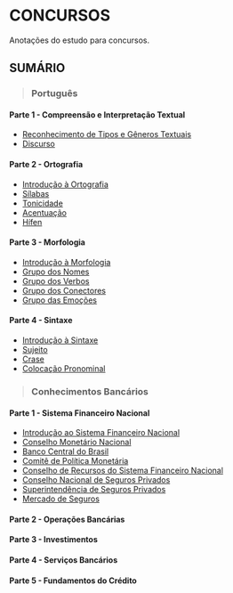 # CONCURSOS
Anotações do estudo para concursos.

## SUMÁRIO

> ### Português

#### Parte 1 - Compreensão e Interpretação Textual
  - [Reconhecimento de Tipos e Gêneros Textuais](./disciplinas/portugues/compreensao-e-interpretacao-textual/reconhecimento-de-tipos-e-generos-textuais.md)
  - [Discurso](./disciplinas/portugues/compreensao-e-interpretacao-textual/discurso.md)

#### Parte 2 - Ortografia
  - [Introdução à Ortografia](./disciplinas/portugues/ortografia/introducao-a-ortografia.md)
  - [Sílabas](./disciplinas/portugues/ortografia/silabas.md)
  - [Tonicidade](./disciplinas/portugues/ortografia/tonicidade.md)
  - [Acentuação](./disciplinas/portugues/ortografia/acentuacao.md)
  - [Hífen](./disciplinas/portugues/ortografia/hifen.md)

#### Parte 3 - Morfologia
  - [Introdução à Morfologia](./disciplinas/portugues/morfologia/introducao-a-morfologia.md)
  - [Grupo dos Nomes](./disciplinas/portugues/morfologia/grupo-dos-nomes.md)
  - [Grupo dos Verbos](./disciplinas/portugues/morfologia/grupo-dos-verbos.md)
  - [Grupo dos Conectores](./disciplinas/portugues/morfologia/grupo-dos-conectores.md)
  - [Grupo das Emoções](./disciplinas/portugues/morfologia/grupo-das-emocoes.md)

#### Parte 4 - Sintaxe
  - [Introdução à Sintaxe](./disciplinas/portugues/sintaxe/introducao-a-sintaxe.md)
  - [Sujeito](./disciplinas/portugues/sintaxe/sujeito.md)
  - [Crase](./disciplinas/portugues/sintaxe/crase.md)
  - [Colocação Pronominal](./disciplinas/portugues/sintaxe/colocacao-pronominal.md)

> ### Conhecimentos Bancários

#### Parte 1 - Sistema Financeiro Nacional
  - [Introdução ao Sistema Financeiro Nacional](./disciplinas/conhecimentos-bancarios/sistema-financeiro-nacional/introducao-ao-sistema-financeiro-nacional.md)
  - [Conselho Monetário Nacional](./disciplinas/conhecimentos-bancarios/sistema-financeiro-nacional/cmn.md)
  - [Banco Central do Brasil](./disciplinas/conhecimentos-bancarios/sistema-financeiro-nacional/bacen.md)
  - [Comitê de Política Monetária](./disciplinas/conhecimentos-bancarios/sistema-financeiro-nacional/copom.md)
  - [Conselho de Recursos do Sistema Financeiro Nacional](./disciplinas/conhecimentos-bancarios/sistema-financeiro-nacional/conselho-de-recursos-do-sfn.md)
  - [Conselho Nacional de Seguros Privados](./disciplinas/conhecimentos-bancarios/sistema-financeiro-nacional/cnsp.md)
  - [Superintendência de Seguros Privados](./disciplinas/conhecimentos-bancarios/sistema-financeiro-nacional/susep.md)
  - [Mercado de Seguros](./disciplinas/conhecimentos-bancarios/sistema-financeiro-nacional/mercado-de-seguros.md)

#### Parte 2 - Operações Bancárias

#### Parte 3 - Investimentos

#### Parte 4 - Serviços Bancários

#### Parte 5 - Fundamentos do Crédito